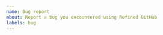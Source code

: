 ```yaml
---
name: Bug report
about: Report a bug you encountered using Refined GitHub
labels: bug
---
```


<!--
Thanks for reporting a bug! ⛰

Make sure the bug is caused by Refined GitHub. Try disabling the extension first.

Show us the bug and help us replicate it, include:

1. A REAL URL where the bug appears. If it happens on a private repo, find an equivalent public URL.
2. A screenshot/video/gif of the issue, if it’s visual.
3. Any related errors in the browser’s console, if any.
-->
